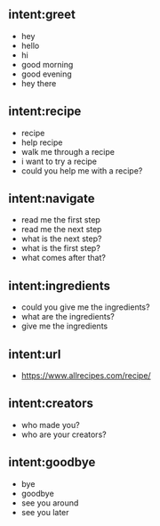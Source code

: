 ## intent:greet
- hey
- hello
- hi
- good morning
- good evening
- hey there

## intent:recipe
- recipe
- help recipe
- walk me through a recipe
- i want to try a recipe
- could you help me with a recipe?

## intent:navigate
- read me the first step
- read me the next step
- what is the next step?
- what is the first step?
- what comes after that?

## intent:ingredients
- could you give me the ingredients?
- what are the ingredients?
- give me the ingredients

## intent:url
- https://www.allrecipes.com/recipe/

## intent:creators
- who made you?
- who are your creators?

## intent:goodbye
- bye
- goodbye
- see you around
- see you later
